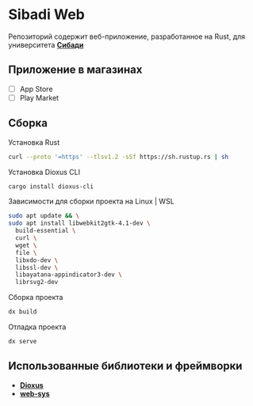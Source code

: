 # Sibadi Web
Репозиторий содержит веб-приложение, разработанное на Rust, для университета
[**Сибади**](https://sibadi.org/)

## Приложение в магазинах
- [ ] App Store
- [ ] Play Market

## Сборка
Установка Rust
```bash
curl --proto '=https' --tlsv1.2 -sSf https://sh.rustup.rs | sh
```

Установка Dioxus CLI
```bash
cargo install dioxus-cli
```

Зависимости для сборки проекта на Linux | WSL
```bash
sudo apt update && \
sudo apt install libwebkit2gtk-4.1-dev \
  build-essential \
  curl \
  wget \
  file \
  libxdo-dev \
  libssl-dev \
  libayatana-appindicator3-dev \
  librsvg2-dev
```

Сборка проекта
```bash
dx build
```

Отладка проекта
```bash
dx serve
```

## Использованные библиотеки и фреймворки
- [**Dioxus**](https://dioxuslabs.com/)
- [**web-sys**](https://crates.io/crates/web-sys)
